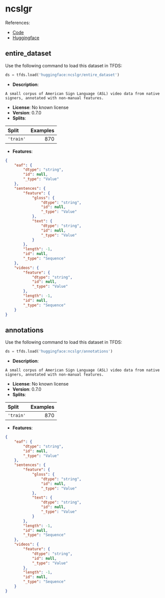 # ncslgr

References:

*   [Code](https://github.com/huggingface/datasets/blob/master/datasets/ncslgr)
*   [Huggingface](https://huggingface.co/datasets/ncslgr)


## entire_dataset


Use the following command to load this dataset in TFDS:

```python
ds = tfds.load('huggingface:ncslgr/entire_dataset')
```

*   **Description**:

```
A small corpus of American Sign Language (ASL) video data from native signers, annotated with non-manual features.
```

*   **License**: No known license
*   **Version**: 0.7.0
*   **Splits**:

Split  | Examples
:----- | -------:
`'train'` | 870

*   **Features**:

```json
{
    "eaf": {
        "dtype": "string",
        "id": null,
        "_type": "Value"
    },
    "sentences": {
        "feature": {
            "gloss": {
                "dtype": "string",
                "id": null,
                "_type": "Value"
            },
            "text": {
                "dtype": "string",
                "id": null,
                "_type": "Value"
            }
        },
        "length": -1,
        "id": null,
        "_type": "Sequence"
    },
    "videos": {
        "feature": {
            "dtype": "string",
            "id": null,
            "_type": "Value"
        },
        "length": -1,
        "id": null,
        "_type": "Sequence"
    }
}
```



## annotations


Use the following command to load this dataset in TFDS:

```python
ds = tfds.load('huggingface:ncslgr/annotations')
```

*   **Description**:

```
A small corpus of American Sign Language (ASL) video data from native signers, annotated with non-manual features.
```

*   **License**: No known license
*   **Version**: 0.7.0
*   **Splits**:

Split  | Examples
:----- | -------:
`'train'` | 870

*   **Features**:

```json
{
    "eaf": {
        "dtype": "string",
        "id": null,
        "_type": "Value"
    },
    "sentences": {
        "feature": {
            "gloss": {
                "dtype": "string",
                "id": null,
                "_type": "Value"
            },
            "text": {
                "dtype": "string",
                "id": null,
                "_type": "Value"
            }
        },
        "length": -1,
        "id": null,
        "_type": "Sequence"
    },
    "videos": {
        "feature": {
            "dtype": "string",
            "id": null,
            "_type": "Value"
        },
        "length": -1,
        "id": null,
        "_type": "Sequence"
    }
}
```


